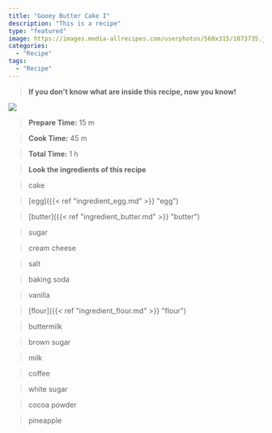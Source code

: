```yaml
---
title: "Gooey Butter Cake I"
description: "This is a recipe"
type: "featured"
image: https://images.media-allrecipes.com/userphotos/560x315/1073735.jpg
categories: 
  - "Recipe"
tags: 
  - "Recipe"
---
```



>**If you don't know what are inside this recipe, now you know!**

![](../images/Recipes-Banner.jpg)
> **Prepare Time:** 15 m


> **Cook Time:** 45 m


> **Total Time:** 1 h

> **Look the ingredients of this recipe**

> cake

> [egg]({{< ref "ingredient_egg.md" >}} "egg")

> [butter]({{< ref "ingredient_butter.md" >}} "butter")

> sugar

> cream cheese

> salt

> baking soda

> vanilla

> [flour]({{< ref "ingredient_flour.md" >}} "flour")

> buttermilk

> brown sugar

> milk

> coffee

> white sugar

> cocoa powder

> pineapple

